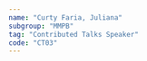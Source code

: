 ```yaml
---
name: "Curty Faria, Juliana"
subgroup: "MMPB"
tag: "Contributed Talks Speaker"
code: "CT03"
---
```

